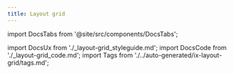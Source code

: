 ```yaml
---
title: Layout grid
---
```


import DocsTabs from '@site/src/components/DocsTabs';

import DocsUx from './\_layout-grid_styleguide.md';
import DocsCode from './\_layout-grid_code.md';
import Tags from './../auto-generated/ix-layout-grid/tags.md';

<Tags />

<br/><br/>

<DocsTabs styleguide={DocsUx} code={DocsCode} />
